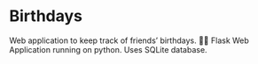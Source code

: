 # Birthdays
Web application to keep track of friends’ birthdays. 🎂🎉
Flask Web Application running on python.
Uses SQLite database.
